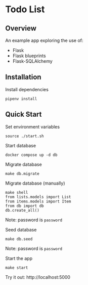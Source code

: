 # Todo List
## Overview
An example app exploring the use of:
- Flask
- Flask blueprints
- Flask-SQLAlchemy

## Installation
Install dependencies
```
pipenv install
```

## Quick Start
Set environment variables
```
source ./start.sh
```

Start database
```
docker compose up -d db
```
Migrate database
```
make db.migrate
```

Migrate database (manually)
```
make shell
from lists.models import List
from items.models import Item
from db import db
db.create_all()
```
Note: password is `password`

Seed database
```
make db.seed
```
Note: password is `password`

Start the app
```
make start
```

Try it out: http://localhost:5000
